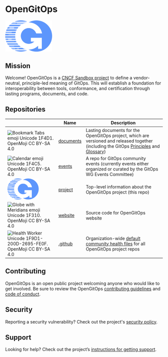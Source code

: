 # OpenGitOps
<!-- markdownlint-disable MD033 -->
<p><img src="https://raw.githubusercontent.com/cncf/artwork/master/projects/opengitops/icon/color/opengitops-icon-color.svg" alt="OpenGitOps logo icon color" width="150"></p>

## Mission

Welcome!
OpenGitOps is a [CNCF Sandbox project](https://www.cncf.io/sandbox-projects/) to define a vendor-neutral, principle-led meaning of GitOps.
This will establish a foundation for interoperability between tools, conformance, and certification through lasting programs, documents, and code.

## Repositories

<!-- markdownlint-disable MD033 -->
| | Name | Description |
| -- | -- | -- |
| <img src="https://openmoji.org/data/color/svg/1F4D1.svg" alt="Bookmark Tabs emoji Unicode 1F4D1. OpenMoji CC BY-SA 4.0" width="100"> | [documents](https://github.com/open-gitops/documents) |  Lasting documents for the OpenGitOps project, which are versioned and released together (including the GitOps [Principles](https://github.com/open-gitops/documents/blob/v1.0.0/PRINCIPLES.md) and [Glossary](https://github.com/open-gitops/documents/blob/v1.0.0/GLOSSARY.md)) |
| <img src="https://openmoji.org/data/color/svg/1F4C5.svg" alt="Calendar emoji Unicode 1F4C5. OpenMoji CC BY-SA 4.0" width="100"> | [events](https://github.com/open-gitops/events) | A repo for GitOps community events (currently events either organized or curated by the GitOps WG Events Committee) |
| <img src="https://raw.githubusercontent.com/cncf/artwork/master/projects/opengitops/icon/color/opengitops-icon-color.svg" alt="OpenGitOps logo icon color" width="100"> | [project](https://github.com/open-gitops/project) | Top-level information about the OpenGitOps project (this repo) |
| <img src="https://openmoji.org/data/color/svg/1F310.svg" alt="Globe with Meridians emoji Unicode 1F310. OpenMoji CC BY-SA 4.0" width="100"> | [website](https://github.com/open-gitops/website) | Source code for OpenGitOps website |
| <img src="https://openmoji.org/data/color/svg/1F9D1-200D-2695-FE0F.svg" alt="Health Worker Unicode 1F9D1-200D-2695-FE0F. OpenMoji CC BY-SA 4.0" width="100"> | [.github](https://github.com/open-gitops/.github) | Organization-wide [default community health files](https://docs.github.com/en/communities/setting-up-your-project-for-healthy-contributions/creating-a-default-community-health-file) for all OpenGitOps project repos |

## Contributing

OpenGitOps is an open public project welcoming anyone who would like to get involved.
Be sure to review the OpenGitOps [contributing guidelines](https://github.com/open-gitops/.github/blob/main/CONTRIBUTING.md) and [code of conduct](https://github.com/open-gitops/.github/blob/main/CODE_OF_CONDUCT.md).

## Security

Reporting a security vulnerability?
Check out the project's [security policy](https://github.com/open-gitops/.github/blob/main/SECURITY.md).

## Support

Looking for help?
Check out the project’s [instructions for getting support](https://github.com/open-gitops/.github/blob/main/SUPPORT.md).
